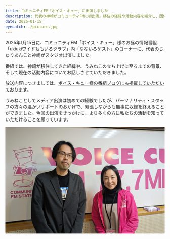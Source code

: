 ```yaml
---
title: コミュニティFM「ボイス・キュー」に出演しました
description: 代表の神崎がコミュニティFMに初出演。移住の経緯や活動内容を紹介し、団体の取り組みを発信しました。
date: 2025-01-15
eyecatch: ./picture.jpg
---
```


2025年1月15日に、コミュニティFM「ボイス・キュー」様のお昼の情報番組「ukiukiワイドももいろクラブ」内「なないろゲスト」のコーナーに、代表のじゅりあんこと神崎がスタジオ出演しました。

番組では、神崎が移住してきた経緯や、うみねこの立ち上げに至るまでの背景、そして現在の活動内容についてお話しさせていただきました。

放送内容につきましては、[ボイス・キュー様の番組ブログにも掲載していただいております](https://777fm.com/blog/post-16690/)。

うみねことしてメディア出演は初めての経験でしたが、パーソナリティ・スタッフの方々の温かいサポートのおかげで、緊張しながらも無事に収録を終えることができました。今回の出演をきっかけに、より多くの方に私たちの活動を知っていただけることを願っています。

![](picture.jpg)
